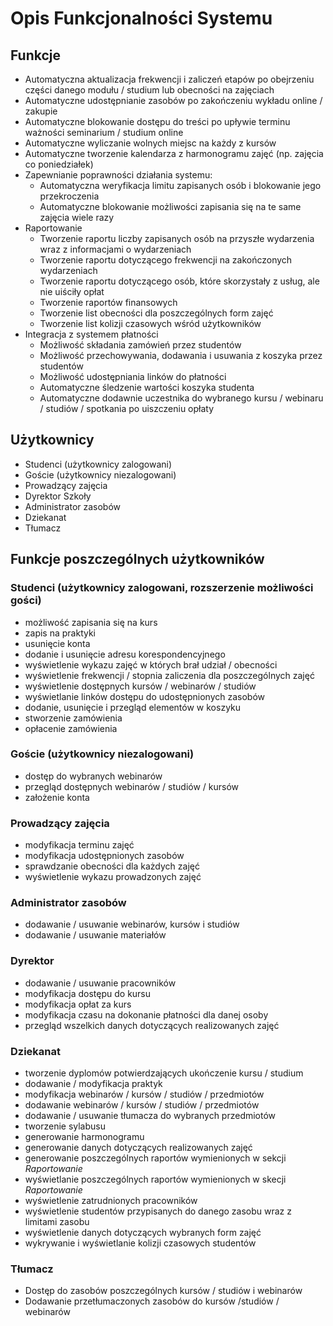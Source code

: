 # Opis Funkcjonalności Systemu

## Funkcje

- Automatyczna aktualizacja frekwencji i zaliczeń etapów po obejrzeniu części danego modułu / studium lub obecności na zajęciach
- Automatyczne udostępnianie zasobów po zakończeniu wykładu online / zakupie
- Automatyczne blokowanie dostępu do treści po upływie terminu ważności seminarium / studium online
- Automatyczne wyliczanie wolnych miejsc na każdy z kursów
- Automatyczne tworzenie kalendarza z harmonogramu zajęć (np. zajęcia co poniedziałek)
- Zapewnianie poprawności działania systemu:
  - Automatyczna weryfikacja limitu zapisanych osób i blokowanie jego przekroczenia
  - Automatyczne blokowanie możliwości zapisania się na te same zajęcia wiele razy
- Raportowanie
  - Tworzenie raportu liczby zapisanych osób na przyszłe wydarzenia wraz z informacjami o wydarzeniach
  - Tworzenie raportu dotyczącego frekwencji na zakończonych wydarzeniach
  - Tworzenie raportu dotyczącego osób, które skorzystały z usług, ale nie uiściły opłat
  - Tworzenie raportów finansowych
  - Tworzenie list obecności dla poszczególnych form zajęć
  - Tworzenie list kolizji czasowych wśród użytkowników
- Integracja z systemem płatności 
  - Możliwość składania zamówień przez studentów
  - Możliwość przechowywania, dodawania i usuwania z koszyka przez studentów
  - Możliwość udostępniania linków do płatności
  - Automatyczne śledzenie wartości koszyka studenta
  - Automatyczne dodawnie uczestnika do wybranego kursu / webinaru / studiów / spotkania po uiszczeniu opłaty

## Użytkownicy
- Studenci (użytkownicy zalogowani)
- Goście (użytkownicy niezalogowani)
- Prowadzący zajęcia
- Dyrektor Szkoły
- Administrator zasobów
- Dziekanat
- Tłumacz

## Funkcje poszczególnych użytkowników 

### Studenci (użytkownicy zalogowani, rozszerzenie możliwości gości)
- możliwość zapisania się na kurs
- zapis na praktyki
- usunięcie konta
- dodanie i usunięcie adresu korespondencyjnego
- wyświetlenie wykazu zajęć w których brał udział / obecności
- wyświetlenie frekwencji / stopnia zaliczenia dla poszczególnych zajęć
- wyświetlenie dostępnych kursów / webinarów / studiów
- wyświetlanie linków dostępu do udostępnionych zasobów
- dodanie, usunięcie i przegląd elementów w koszyku
- stworzenie zamówienia
- opłacenie zamówienia

### Goście (użytkownicy niezalogowani)
- dostęp do wybranych webinarów
- przegląd dostępnych webinarów / studiów / kursów
- założenie konta

### Prowadzący zajęcia
- modyfikacja terminu zajęć
- modyfikacja udostępnionych zasobów 
- sprawdzanie obecności dla każdych zajęć
- wyświetlenie wykazu prowadzonych zajęć

### Administrator zasobów
- dodawanie / usuwanie webinarów, kursów i studiów
- dodawanie / usuwanie materiałów

### Dyrektor
- dodawanie / usuwanie pracowników
- modyfikacja dostępu do kursu
- modyfikacja opłat za kurs
- modyfikacja czasu na dokonanie płatności dla danej osoby
- przegląd wszelkich danych dotyczących realizowanych zajęć

### Dziekanat
- tworzenie dyplomów potwierdzających ukończenie kursu / studium
- dodawanie / modyfikacja praktyk
- modyfikacja webinarów / kursów / studiów / przedmiotów
- dodawanie webinarów / kursów / studiów / przedmiotów
- dodawanie / usuwanie tłumacza do wybranych przedmiotów
- tworzenie sylabusu
- generowanie harmonogramu
- generowanie danych dotyczących realizowanych zajęć
- generowanie poszczególnych raportów wymienionych w sekcji *Raportowanie*
- wyświetlanie poszczególnych raportów wymienionych w skecji *Raportowanie*
- wyświetlenie zatrudnionych pracowników
- wyświetlenie studentów przypisanych do danego zasobu wraz z limitami zasobu
- wyświetlenie danych dotyczących wybranych form zajęć
- wykrywanie i wyświetlanie kolizji czasowych studentów

### Tłumacz
- Dostęp do zasobów poszczególnych kursów / studiów i webinarów
- Dodawanie przetłumaczonych zasobów do kursów /studiów / webinarów